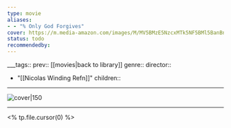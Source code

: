 ```yaml
---
type: movie
aliases:
- - "% Only God Forgives"
cover: https://m.media-amazon.com/images/M/MV5BMzE5NzcxMTk5NF5BMl5BanBnXkFtZTcwNjE2MDg2OQ@@._V1_SX300.jpg
status: todo
recommendedby:
---
```

___tags:: prev:: [[movies|back to library]]
genre::
director:: 
  - "[[Nicolas Winding Refn]]"
children::
___
![cover|150](https://m.media-amazon.com/images/M/MV5BMzE5NzcxMTk5NF5BMl5BanBnXkFtZTcwNjE2MDg2OQ@@._V1_SX300.jpg)
___
<% tp.file.cursor(0) %>
